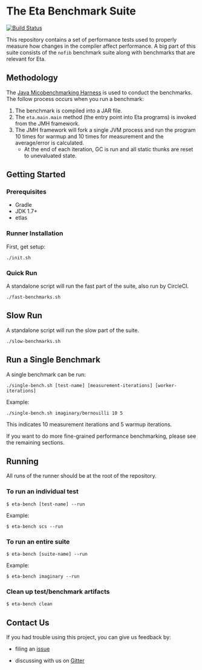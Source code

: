 # The Eta Benchmark Suite

[![Build Status](https://circleci.com/gh/typelead/eta-benchmarks.svg?style=shield&circle-token=97b838c8a686e8a33747d105d1713f970c381680)](https://circleci.com/gh/typelead/eta-benchmarks)

This repository contains a set of performance tests used to properly measure how changes in the compiler affect performance. A big part of this suite consists of  the `nofib` benchmark suite along with benchmarks that are relevant for Eta.

## Methodology
The [Java Micobenchmarking Harness](http://openjdk.java.net/projects/code-tools/jmh/) is used to conduct the benchmarks. The follow process occurs when you run a benchmark:

1. The benchmark is compiled into a JAR file.
2. The `eta.main.main` method (the entry point into Eta programs) is invoked from the
   JMH framework.
3. The JMH framework will fork a single JVM process and run the program 10 times for
   warmup and 10 times for measurement and the average/error is calculated.
   - At the end of each iteration, GC is run and all static thunks are reset to unevaluated state.

## Getting Started

### Prerequisites
- Gradle
- JDK 1.7+
- etlas

### Runner Installation

First, get setup:

```
./init.sh
```

### Quick Run

A standalone script will run the fast part of the suite, also run by CircleCI.

```
./fast-benchmarks.sh
```

## Slow Run

A standalone script will run the slow part of the suite.

```
./slow-benchmarks.sh
```

## Run a Single Benchmark

A single benchmark can be run:

```
./single-bench.sh [test-name] [measurement-iterations] [worker-iterations]

```

Example:

```
./single-bench.sh imaginary/bernouilli 10 5

```
This indicates 10 measurement iterations and 5 warmup iterations.

If you want to do more fine-grained performance benchmarking, please see the remaining sections.

## Running

All runs of the runner should be at the root of the repository.

### To run an individual test

`$ eta-bench [test-name] --run`

Example:

`$ eta-bench scs --run`

### To run an entire suite

`$ eta-bench [suite-name] --run`

Example:

`$ eta-bench imaginary --run`

### Clean up test/benchmark artifacts

`$ eta-bench clean`

## Contact Us

If you had trouble using this project, you can give us feedback by:

- filing an [issue](https://github.com/typelead/eta-benchmarks/issues/new)

- discussing with us on [Gitter](https://gitter.im/typelead/eta)
